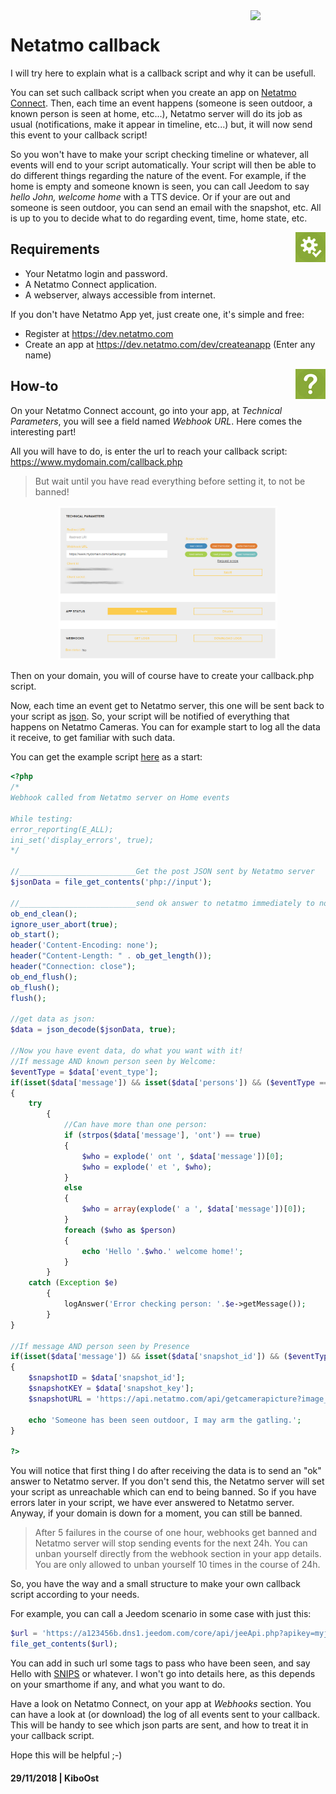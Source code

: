 <img align="right" src="https://res.cloudinary.com/dxyci1a78/image/upload/c_lfill,dpr_1.0,e_trim:0,f_auto,h_28,q_auto,w_120/netatmo-logo" width="120">

# Netatmo callback

I will try here to explain what is a callback script and why it can be usefull.

You can set such callback script when you create an app on [Netatmo Connect](https://dev.netatmo.com/). Then, each time an event happens (someone is seen outdoor, a known person is seen at home, etc...), Netatmo server will do its job as usual (notifications, make it appear in timeline, etc...) but, it will now send this event to your callback script!

So you won't have to make your script checking timeline or whatever, all events will end to your script automatically. Your script will then be able to do different things regarding the nature of the event. For example, if the home is empty and someone known is seen, you can call Jeedom to say *hello John, welcome home* with a TTS device. Or if your are out and someone is seen outdoor, you can send an email with the snapshot, etc. All is up to you to decide what to do regarding event, time, home state, etc.

<img align="right" src="../readmeAssets/requirements.jpg" width="48">

## Requirements

- Your Netatmo login and password.
- A Netatmo Connect application.
- A webserver, always accessible from internet.

If you don't have Netatmo App yet, just create one, it's simple and free:

- Register at https://dev.netatmo.com
- Create an app at https://dev.netatmo.com/dev/createanapp (Enter any name)

<img align="right" src="../readmeAssets/howto.jpg" width="48">

## How-to

On your Netatmo Connect account, go into your app, at *Technical Parameters*, you will see a field named *Webhook URL*. Here comes the interesting part!

All you will have to do, is enter the url to reach your callback script:
https://www.mydomain.com/callback.php

>But wait until you have read everything before setting it, to not be banned!

<p align="center"><img src="NetConnect.jpg" width="350"></p>

Then on your domain, you will of course have to create your callback.php script.

Now, each time an event get to Netatmo server, this one will be sent back to your script as [json](https://www.w3schools.com/whatis/whatis_json.asp). So, your script will be notified of everything that happens on Netatmo Cameras. You can for example start to log all the data it receive, to get familiar with such data.

You can get the example script [here](callback.php) as a start:

```php
<?php
/*
Webhook called from Netatmo server on Home events

While testing:
error_reporting(E_ALL);
ini_set('display_errors', true);
*/

//__________________________Get the post JSON sent by Netatmo server
$jsonData = file_get_contents('php://input');

//__________________________send ok answer to netatmo immediately to not be banned:
ob_end_clean();
ignore_user_abort(true);
ob_start();
header('Content-Encoding: none');
header("Content-Length: " . ob_get_length());
header("Connection: close");
ob_end_flush();
ob_flush();
flush();

//get data as json:
$data = json_decode($jsonData, true);

//Now you have event data, do what you want with it!
//If message AND known person seen by Welcome:
$eventType = $data['event_type'];
if(isset($data['message']) && isset($data['persons']) && ($eventType == 'person'))
{
    try
        {
            //Can have more than one person:
            if (strpos($data['message'], 'ont') == true)
            {
                $who = explode(' ont ', $data['message'])[0];
                $who = explode(' et ', $who);
            }
            else
            {
                $who = array(explode(' a ', $data['message'])[0]);
            }
            foreach ($who as $person)
            {
                echo 'Hello '.$who.' welcome home!';
            }
        }
    catch (Exception $e)
        {
            logAnswer('Error checking person: '.$e->getMessage());
        }
}

//If message AND person seen by Presence
if(isset($data['message']) && isset($data['snapshot_id']) && ($eventType == 'human'))
{
    $snapshotID = $data['snapshot_id'];
    $snapshotKEY = $data['snapshot_key'];
    $snapshotURL = 'https://api.netatmo.com/api/getcamerapicture?image_id='.$snapshotID.'&key='.$snapshotKEY;

    echo 'Someone has been seen outdoor, I may arm the gatling.';
}

?>
```

You will notice that first thing I do after receiving the data is to send an "ok" answer to Netatmo server. If you don't send this, the Netatmo server will set your script as unreachable which can end to being banned. So if you have errors later in your script, we have ever answered to Netatmo server. Anyway, if your domain is down for a moment, you can still be banned.

>After 5 failures in the course of one hour, webhooks get banned and Netatmo server will stop sending events for the next 24h. You can unban yourself directly from the webhook section in your app details. You are only allowed to unban yourself 10 times in the course of 24h.

So, you have the way and a small structure to make your own callback script according to your needs.

For example, you can call a Jeedom scenario in some case with just this:

```php
$url = 'https://a123456b.dns1.jeedom.com/core/api/jeeApi.php?apikey=myjeedomapikey&type=scenario&id=00&action=start';
file_get_contents($url);
```
You can add in such url some tags to pass who have been seen, and say Hello with [SNIPS](https://github.com/KiboOst/SNIPS-Tips) or whatever. I won't go into details here, as this depends on your smarthome if any, and what you want to do.

Have a look on Netatmo Connect, on your app at *Webhooks* section. You can have a look at (or download) the log of all events sent to your callback. This will be handy to see which json parts are sent, and how to treat it in your callback script.

Hope this will be helpful ;-)


#### 29/11/2018 | KiboOst
